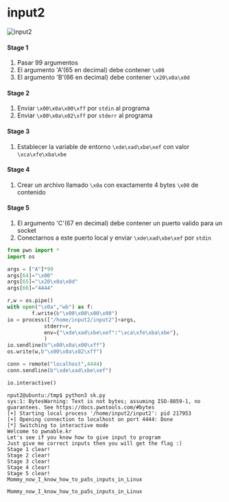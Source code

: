 # input2

![input2](https://github.com/user-attachments/assets/556af5d0-1cd6-47a0-9a71-ca9ad78218e7)

#### Stage 1
1. Pasar 99 argumentos
2. El argumento 'A'(65 en decimal) debe contener `\x00`
3. El argumento 'B'(66 en decimal) debe contener `\x20\x0a\x0d`

#### Stage 2
1. Enviar `\x00\x0a\x00\xff` por `stdin` al programa
2. Enviar `\x00\x0a\x02\xff` por `stderr` al programa

#### Stage 3
1. Establecer la variable de entorno `\xde\xad\xbe\xef` con valor `\xca\xfe\xba\xbe`

#### Stage 4
1. Crear un archivo llamado `\x0a` con exactamente 4 bytes `\x00` de contenido

#### Stage 5
1. El argumento 'C'(67 en decimal) debe contener un puerto valido para un socket
2. Conectarnos a este puerto local y enviar `\xde\xad\xbe\xef` por `stdin`


``` python
from pwn import *
import os

args = ["A"]*99
args[64]="\x00"
args[65]="\x20\x0a\x0d"
args[66]="4444"

r,w = os.pipe()
with open("\x0a","wb") as f:
        f.write(b"\x00\x00\x00\x00")
io = process(["/home/input2/input2"]+args,
            stderr=r,
            env={"\xde\xad\xbe\xef":"\xca\xfe\xba\xbe"},
            )
io.sendline(b"\x00\x0a\x00\xff")
os.write(w,b"\x00\x0a\x02\xff")

conn = remote("localhost",4444)
conn.sendline(b"\xde\xad\xbe\xef")

io.interactive()
```

```
nput2@ubuntu:/tmp$ python3 sk.py
sys:1: BytesWarning: Text is not bytes; assuming ISO-8859-1, no guarantees. See https://docs.pwntools.com/#bytes
[+] Starting local process '/home/input2/input2': pid 217953
[+] Opening connection to localhost on port 4444: Done
[*] Switching to interactive mode
Welcome to pwnable.kr
Let's see if you know how to give input to program
Just give me correct inputs then you will get the flag :)
Stage 1 clear!
Stage 2 clear!
Stage 3 clear!
Stage 4 clear!
Stage 5 clear!
Mommy_now_I_know_how_to_pa5s_inputs_in_Linux
```

`Mommy_now_I_know_how_to_pa5s_inputs_in_Linux`

